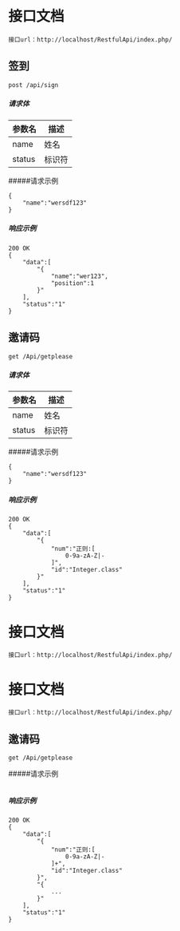 # 接口文档

`接口url：http://localhost/RestfulApi/index.php/`


## 签到

`post /api/sign`
##### 请求体

参数名 | 描述
--- |---
name |姓名 
status |标识符 

#####请求示例
```
{
	"name":"wersdf123"
}
```
##### 响应示例

```
200 OK
{
	"data":[
		"{
			"name":"wer123",
			"position":1
		}"
	],
	"status":"1"
}
```


## 邀请码

`get /Api/getplease`
##### 请求体

参数名 | 描述
--- |---
name |姓名 
status |标识符 

#####请求示例
```
{
	"name":"wersdf123"
}
```
##### 响应示例

```
200 OK
{
	"data":[
		"{
			"num":"正则:[
				0-9a-zA-Z|-
			]",
			"id":"Integer.class"
		}"
	],
	"status":"1"
}
```


# 接口文档

`接口url：http://localhost/RestfulApi/index.php/`


# 接口文档

`接口url：http://localhost/RestfulApi/index.php/`


## 邀请码

`get /Api/getplease`

#####请求示例
```

```
##### 响应示例

```
200 OK
{
	"data":[
		"{
			"num":"正则:[
				0-9a-zA-Z|-
			]+",
			"id":"Integer.class"
		}",
		"{
			...
		}"
	],
	"status":"1"
}
```


